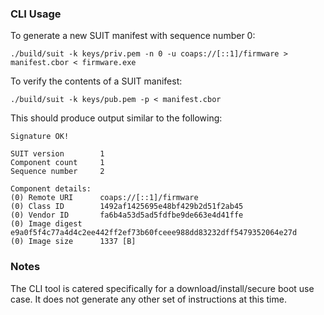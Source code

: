 ### CLI Usage
To generate a new SUIT manifest with sequence number 0:
```
./build/suit -k keys/priv.pem -n 0 -u coaps://[::1]/firmware > manifest.cbor < firmware.exe
```

To verify the contents of a SUIT manifest:
```
./build/suit -k keys/pub.pem -p < manifest.cbor
```

This should produce output similar to the following:
```
Signature OK!

SUIT version		1
Component count		1
Sequence number		2

Component details:
(0) Remote URI		coaps://[::1]/firmware
(0) Class ID		1492af1425695e48bf429b2d51f2ab45
(0) Vendor ID		fa6b4a53d5ad5fdfbe9de663e4d41ffe
(0) Image digest	e9a0f5f4c77a4d4c2ee442ff2ef73b60fceee988dd83232dff5479352064e27d
(0) Image size		1337 [B]
```

### Notes
The CLI tool is catered specifically for a download/install/secure boot use case. It does not generate any other set of instructions at this time.
